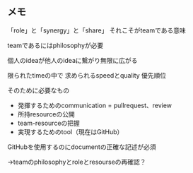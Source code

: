 <h2>メモ</h2>

「role」と「synergy」と「share」
それこそがteamである意味

teamであるにはphilosophyが必要

個人のideaが他人のideaに繋がり無限に広がる

限られたtimeの中で
求められるspeedとquality
優先順位

そのために必要なもの

* 発揮するためのcommunication = pullrequest、review
* 所持resourceの公開
* team-resourceの把握
* 実現するためのtool（現在はGitHub）

GitHubを使用するのにdocumentの正確な記述が必須

→teamのphilosophyとroleとresourseの再確認？
